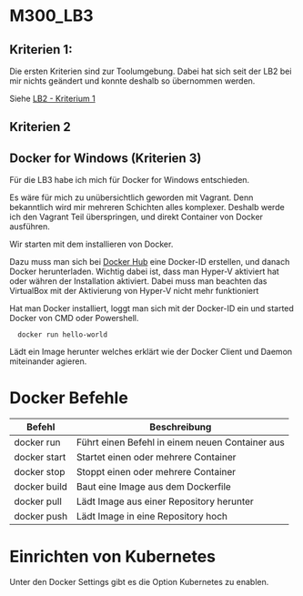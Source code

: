 # M300_LB3


## Kriterien 1:

Die ersten Kriterien sind zur Toolumgebung.
Dabei hat sich seit der LB2 bei mir nichts geändert und konnte deshalb so übernommen werden.

Siehe [LB2 - Kriterium 1](https://github.com/DeleonDuncan/M300_LB2/blob/master/README.md#kriterien-1
) 


## Kriterien 2



## Docker for Windows (Kriterien 3)

Für die LB3 habe ich mich für Docker for Windows entschieden.

Es wäre für mich zu unübersichtlich geworden mit Vagrant. 
Denn bekanntlich wird mir mehreren Schichten alles komplexer. Deshalb werde ich den Vagrant Teil überspringen,
und direkt Container von Docker ausführen.

Wir starten mit dem installieren von Docker.

Dazu muss man sich bei [Docker Hub](https://hub.docker.com/) eine Docker-ID erstellen, 
und danach Docker herunterladen. Wichtig dabei ist, dass man Hyper-V aktiviert hat oder währen der Installation aktiviert.
Dabei muss man beachten das VirtualBox mit der Aktivierung von Hyper-V nicht mehr funktioniert


Hat man Docker installiert, loggt man sich mit der Docker-ID ein und started Docker von CMD oder Powershell.

      docker run hello-world

Lädt ein Image herunter welches erklärt wie der Docker Client und Daemon miteinander agieren.

# Docker Befehle

Befehl         |  Beschreibung
-------------- |----------
docker run 	   |  Führt einen Befehl in einem neuen Container aus
docker start 	 |  Startet einen oder mehrere Container
docker stop 	 |  Stoppt einen oder mehrere Container
docker build 	 | Baut eine Image aus dem Dockerfile
docker pull 	 |  Lädt Image aus einer Repository herunter
docker push 	 |  Lädt Image in eine Repository hoch

# Einrichten von Kubernetes

Unter den Docker Settings gibt es die Option Kubernetes zu enablen.





